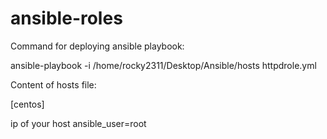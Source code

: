 # ansible-roles

Command for deploying ansible playbook:

ansible-playbook -i /home/rocky2311/Desktop/Ansible/hosts httpdrole.yml 

Content of hosts file:

[centos]

ip of your host ansible_user=root
